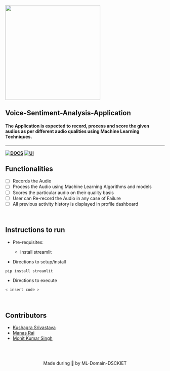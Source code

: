 <p align="left">
	<img width="300" src="https://drive.google.com/uc?export=view&id=1Q-jMna73t3OcGULw_TAi2M786kinOZNZ" />
	<h2 align="left"> Voice-Sentiment-Analysis-Application  </h2>
	<h4 align="left">  The Application is expected to record, process and score the given audios as per different audio qualities using Machine Learning Techniques.
 <h4>
</p>

---
[![DOCS](https://img.shields.io/badge/Documentation-see%20docs-green?style=for-the-badge&logo=appveyor)](INSERT_LINK_FOR_DOCS_HERE) 
  [![UI ](https://img.shields.io/badge/User%20Interface-Link%20to%20UI-orange?style=for-the-badge&logo=appveyor)](INSERT_UI_LINK_HERE)


## Functionalities
- [ ]   Records the Audio  
- [ ]   Process the Audio using Machine Learning Algorithms and models 
- [ ]   Scores the particular audio on their quality basis 
- [ ]   User can Re-record the Audio in any case of Failure  
- [ ]   All previous activity history is displayed in profile dashboard  

<br>


## Instructions to run

* Pre-requisites:
	-   install streamlit 
	  

* Directions to setup/install
```bash
pip install streamlit
```

* Directions to execute

```bash
< insert code >
```

<br>

## Contributors

* [ Kushagra Srivastava ](@kushagrathisside)
* [ Manas Rai ](@manas1406)
* [ Mohit Kumar Singh ](@metechmohit)




<br>
<br>

<p align="center">
	Made during 🌙 by ML-Domain-DSCKIET
</p>
